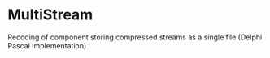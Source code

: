 # MultiStream
Recoding of component storing compressed streams as a single file (Delphi Pascal Implementation)
